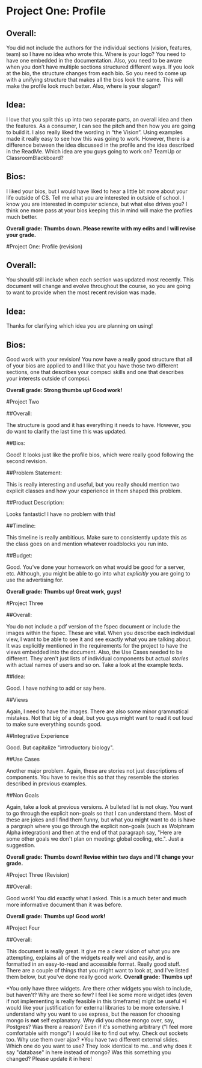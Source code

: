 # Project One: Profile

## Overall:

You did not include the authors for the individual sections (vision, features, team) so I have no idea who wrote this. Where is your logo? You need to have one embedded in the documentation. Also, you need to be aware when you don’t have multiple sections structured different ways. If you look at the bio, the structure changes from each bio. So you need to come up with a unifying structure that makes all the bios look the same. This will make the profile look much better. Also, where is your slogan?

## Idea:


I love that you split this up into two separate parts, an overall idea and then the features. As a consumer, I can see the pitch and then how you are going to build it. I also really liked the wording in “the Vision”. Using examples made it really easy to see how this was going to work. However, there is a difference between the idea discussed in the profile and the idea described in the ReadMe. Which idea are you guys going to work on? TeamUp or ClassroomBlackboard?

## Bios:

I liked your bios, but I would have liked to hear a little bit more about your life outside of CS. Tell me what you are interested in outside of school. I know you are interested in computer science, but what else drives you? I think one more pass at your bios keeping this in mind will make the profiles much better.


**Overall grade: Thumbs down. Please rewrite with my edits and I will revise your grade.**




#Project One: Profile (revision)

## Overall:

You should still include when each section was updated most recently. This document will change and evolve throughout the course, so you are going to want to provide when the most recent revision was made.

## Idea:

Thanks for clarifying which idea you are planning on using!

## Bios:

Good work with your revision! You now have a really good structure that all of your bios are applied to and I like that you have those two different sections, one that describes your compsci skills and one that describes your interests outside of compsci.

**Overall grade: Strong thumbs up! Good work!**




#Project Two

##Overall:

The structure is good and it has everything it needs to have. However, you do want to clarify the last time this was updated.

##Bios:

Good! It looks just like the profile bios, which were really good following the second revision.

##Problem Statement:

This is really interesting and useful, but you really should mention two explicit classes and how your experience in them shaped this problem.

##Product Description:

Looks fantastic! I have no problem with this!

##Timeline:

This timeline is really ambitious. Make sure to consistently update this as the class goes on and mention whatever roadblocks you run into.

##Budget:

Good. You've done your homework on what would be good for a server, etc. Although, you might be able to go into what *explicitly* you are going to use the advertising for.

**Overall grade: Thumbs up! Great work, guys!**

#Project Three

##Overall:

You do not include a pdf version of the fspec document or include the images within the fspec. These are vital. When you describe each individual view, I want to be able to see it and see exactly what you are talking about. It was explicitly mentioned in the requirements for the project to have the views embedded into the document. Also, the Use Cases needed to be different. They aren't just lists of individual components but actual *stories* with actual names of users and so on. Take a look at the example texts.

##Idea:

Good. I have nothing to add or say here.

##Views

Again, I need to have the images. There are also some minor grammatical mistakes. Not that big of a deal, but you guys might want to read it out loud to make sure everything sounds good.

##Integrative Experience

Good. But capitalize "introductory biology".

##Use Cases

Another major problem. Again, these are stories not just descriptions of components. You have to revise this so that they resemble the stories described in previous examples.

##Non Goals

Again, take a look at previous versions. A bulleted list is not okay. You want to go through the explicit non-goals so that I can understand them. Most of these are jokes and I find them funny, but what you might want to do is have a pargraph where you go through the explicit non-goals (such as Wolphram Alpha integration) and then at the end of that paragraph say, "Here are some other goals we don't plan on meeting: global cooling, etc.". Just a suggestion.

**Overall grade: Thumbs down! Revise within two days and I'll change your grade.**

#Project Three (Revision)

##Overall:

Good work! You did exactly what I asked. This is a much beter and much more informative document than it was before.

**Overall grade: Thumbs up! Good work!**

#Project Four

##Overall:

This document is really great. It give me a clear vision of what you are attempting, explains all of the widgets really well and easily, and is formatted in an easy-to-read and accessible format. Really good stuff. There are a couple of things that you might want to look at, and I've listed them below, but you've done really good work. **Overall grade: Thumbs up!**

*You only have three widgets. Are there other widgets you wish to include, but haven't? Why are there so few? I feel like some more widget ides (even if not implementing is really feasible in this timeframe) might be useful
*I would like your justification for external libraries to be more extensive. I understand why you want to use express, but the reason for choosing mongo is **not** self explanatory. Why did you chose mongo over, say, Postgres? Was there a reason? Even if it's something arbitrary ("I feel more comfortable with mongo") I would like to find out why. Check out sockets too. Why use them over ajax?
*You have two different external slides. Which one do you want to use? They look identical to me...and why does it say "database" in here instead of mongo? Was this something you changed? Please update it in here!


